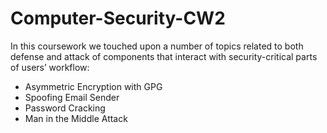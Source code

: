 # Computer-Security-CW2
In this coursework we touched upon a number of topics related to both defense and attack of components that
interact with security-critical parts of users’ workflow:

- Asymmetric Encryption with GPG
- Spoofing Email Sender
- Password Cracking
- Man in the Middle Attack
